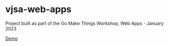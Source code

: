 # vjsa-web-apps

Project built as part of the Go Make Things Workshop, Web Apps - January 2023

[Demo](https://letioneill.github.io/vjsa-web-apps/)

